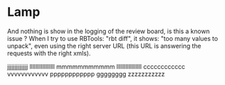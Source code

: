 Lamp
====

And nothing is show in the logging of the review board, is this a known issue ? When I try to use RBTools: "rbt diff", it shows: "too many values to unpack", even using the right server URL (this URL is answering the requests with the right xmls).


jjjjjjjjjjjjjj
lllllllllllllllll
mmmmmmmmmmm
lllllllllllllllll
cccccccccccc
vvvvvvvvvvvv
pppppppppppp
gggggggg
zzzzzzzzzzz
